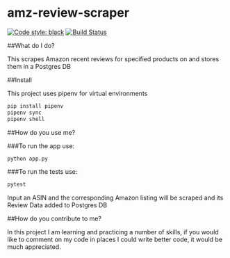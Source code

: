 amz-review-scraper
===
[![Code style: black](https://img.shields.io/badge/code%20style-black-000000.svg)](https://github.com/ambv/black) [![Build Status](https://travis-ci.org/AlanSwenson/amz-review-scraper.svg?branch=master)](https://travis-ci.org/AlanSwenson/amz-review-scraper)

##What do I do?

This scrapes Amazon recent reviews for specified products on and stores them in a Postgres DB

##Install

This project uses pipenv for virtual environments

```bash
pip install pipenv
pipenv sync
pipenv shell
```
##How do you use me?

###To run the app use:
```bash
python app.py
```

###To run the tests use:
```bash
pytest
```


Input an ASIN and the corresponding Amazon listing will be scraped and its Review Data added to Postgres DB


##How do you contribute to me?

In this project I am learning and practicing a number of skills, if you would like to comment on my code in places I could write better code, it would be much appreciated.
